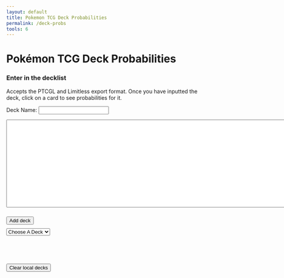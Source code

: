 ```yaml
---
layout: default
title: Pokemon TCG Deck Probabilities
permalink: /deck-probs
tools: 6
---
```


<style type="text/css" media="screen">
    .card{
        width:75px;
        height: 150px;
        border: 3px solid silver;
        display: inline-block;
        vertical-align: top;
        padding: 8px 3px;
        margin-right: 5px;
        margin-bottom: 5px;
        border-radius: 15px;
        text-align: center;
        font-size: smaller;
    }
    .highlight{
        border: 3px solid yellow;
        background-color: rgba(255,255,0,.3);

    }
    .btn{
        margin: 10px 0px;
    }
    


</style>
<script src="/assets/scripts/deckProbabilities.js" defer></script>

# Pokémon TCG Deck Probabilities

### Enter in the decklist

Accepts the PTCGL and Limitless export format. Once you have inputted the deck, click on a card to see probabilities for it.    

<label>Deck Name: <input type="text" value="" id="name"></label>
<textarea id="input" name="input" rows="15" cols="120"></textarea><br>
<button class = "btn btn-submit" id = "add">Add deck</button><br>
<select id = "deckList">
    <option selected ="true" disabled="true" hidden>Choose A Deck</option>
</select>
<div id="decks">

</div>
<div id="exactOutput">

</div>
<button style="margin-top: 60px;" class="btn small" id="clearStorage">Clear local decks</button><br>
